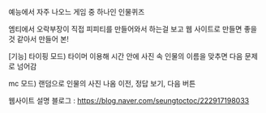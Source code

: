 예능에서 자주 나오느 게임 중 하나인 인물퀴즈

엠티에서 오락부장이 직접 피피티를 만들어와서 하는걸 보고
웹 사이트로 만들면 좋을 것 같아서 만들어 본!

[기능]
타이핑 모드)
타이머 이용해 시간 안에 사진 속 인물의 이름을 맞추면 다음 문제로 넘어감

mc 모드)
랜덤으로 인물의 사진 나옴
이전, 정답 보기, 다음 버튼

웹사이트 설명 블로그 : https://blog.naver.com/seungtoctoc/222917198033
